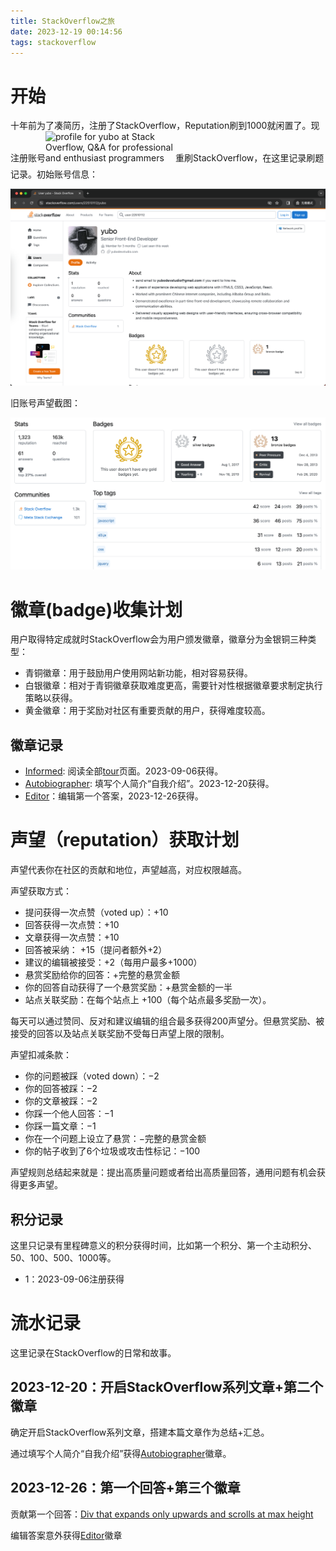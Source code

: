 ```yaml
---
title: StackOverflow之旅
date: 2023-12-19 00:14:56
tags: stackoverflow
---
```


# 开始

十年前为了凑简历，注册了StackOverflow，Reputation刷到1000就闲置了。现注册账号<a href="https://stackoverflow.com/users/22510112/yubo"><img src="https://stackoverflow.com/users/flair/22510112.png" width="208" height="58" style="display: inline-block;" alt="profile for yubo at Stack Overflow, Q&amp;A for professional and enthusiast programmers" title="profile for yubo at Stack Overflow, Q&amp;A for professional and enthusiast programmers"></a>重刷StackOverflow，在这里记录刷题记录。初始账号信息：

![yubo 2023年12月19日信息](../img/posts/WX20231219-001122@2x.png)


旧账号声望截图：

![StackOverflow旧账号声望](../img/posts/WX20231219-001924@2x.png)

# 徽章(badge)收集计划

用户取得特定成就时StackOverflow会为用户颁发徽章，徽章分为金银铜三种类型：

- <span class="so-badge so-badge-bronze">青铜徽章</span>：用于鼓励用户使用网站新功能，相对容易获得。
- <span class="so-badge so-badge-silver">白银徽章</span>：相对于青铜徽章获取难度更高，需要针对性根据徽章要求制定执行策略以获得。
- <span class="so-badge so-badge-gold">黄金徽章</span>：用于奖励对社区有重要贡献的用户，获得难度较高。


## 徽章记录
- <a href="https://stackoverflow.com/help/badges/2600/informed?userid=22510112" target="_blank" class="so-badge so-badge-bronze">Informed</a>: 阅读全部[tour](https://stackoverflow.com/tour)页面。2023-09-06获得。
- <a href="https://stackoverflow.com/help/badges/3/editor?userid=22510112" target="_blank" class="so-badge so-badge-bronze">Autobiographer</a>: 填写个人简介“自我介绍”。2023-12-20获得。
- <a href="https://stackoverflow.com/help/badges/3/editor?userid=22510112" target="_blank" class="so-badge so-badge-bronze">Editor</a>：编辑第一个答案，2023-12-26获得。

# 声望（reputation）获取计划

声望代表你在社区的贡献和地位，声望越高，对应权限越高。

声望获取方式：

- 提问获得一次点赞（voted up）：+10
- 回答获得一次点赞：+10
- 文章获得一次点赞：+10
- 回答被采纳： +15（提问者额外+2）
- 建议的编辑被接受：+2（每用户最多+1000）
- 悬赏奖励给你的回答：+完整的悬赏金额
- 你的回答自动获得了一个悬赏奖励：+悬赏金额的一半
- 站点关联奖励：在每个站点上 +100（每个站点最多奖励一次）。

每天可以通过赞同、反对和建议编辑的组合最多获得200声望分。但悬赏奖励、被接受的回答以及站点关联奖励不受每日声望上限的限制。

声望扣减条款：

- 你的问题被踩（voted down）：−2
- 你的回答被踩：−2
- 你的文章被踩：−2
- 你踩一个他人回答：−1
- 你踩一篇文章：−1
- 你在一个问题上设立了悬赏：−完整的悬赏金额
- 你的帖子收到了6个垃圾或攻击性标记：−100


声望规则总结起来就是：提出高质量问题或者给出高质量回答，通用问题有机会获得更多声望。


## 积分记录

这里只记录有里程碑意义的积分获得时间，比如第一个积分、第一个主动积分、50、100、500、1000等。

- 1：2023-09-06注册获得

# 流水记录

这里记录在StackOverflow的日常和故事。

## 2023-12-20：开启StackOverflow系列文章+第二个徽章

确定开启StackOverflow系列文章，搭建本篇文章作为总结+汇总。

通过填写个人简介“自我介绍”获得<a href="" target="_blank" class="so-badge so-badge-bronze">Autobiographer</a>徽章。

## 2023-12-26：第一个回答+第三个徽章

贡献第一个回答：[Div that expands only upwards and scrolls at max height](https://stackoverflow.com/questions/77712519/div-that-expands-only-upwards-and-scrolls-at-max-height/77714303#77714303)

编辑答案意外获得<a href="https://stackoverflow.com/help/badges/3/editor?userid=22510112" target="_blank" class="so-badge so-badge-bronze">Editor</a>徽章
